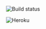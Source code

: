 ![Build status](https://ci.appveyor.com/api/projects/status/ouee3b9d7jwkjcr1/branch/master?svg=true)

![Heroku](http://heroku-badge.herokuapp.com/?app=redux-test2)
